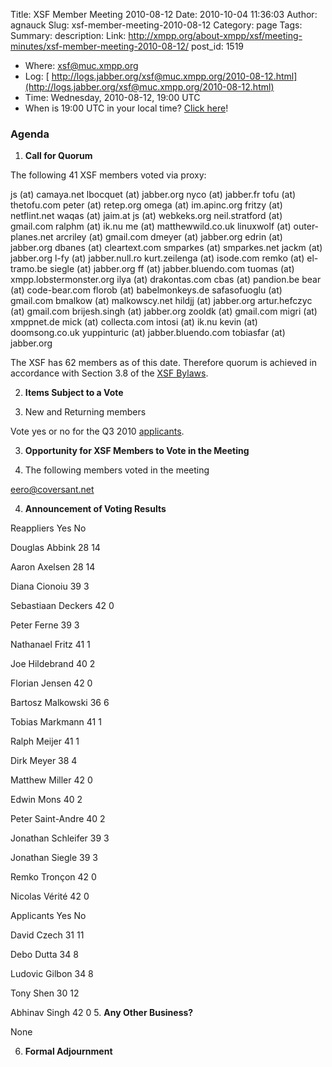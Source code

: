 Title: XSF Member Meeting 2010-08-12
Date: 2010-10-04 11:36:03
Author: agnauck
Slug: xsf-member-meeting-2010-08-12
Category: page
Tags: 
Summary: description:
Link: http://xmpp.org/about-xmpp/xsf/meeting-minutes/xsf-member-meeting-2010-08-12/
post_id: 1519


* Where: [xsf@muc.xmpp.org ](xmpp:xsf@muc.xmpp.org?join)
* Log: [ http://logs.jabber.org/xsf@muc.xmpp.org/2010-08-12.html](http://logs.jabber.org/xsf@muc.xmpp.org/2010-08-12.html)
* Time: Wednesday, 2010-08-12, 19:00 UTC
* When is 19:00 UTC in your local time? [Click here](http://www.worldtimeserver.com/)!

### Agenda

1. **Call for Quorum**

The following 41 XSF members voted via proxy:

js (at) camaya.net
lbocquet (at) jabber.org
nyco (at) jabber.fr
tofu (at) thetofu.com
peter (at) retep.org
omega (at) im.apinc.org
fritzy (at) netflint.net
waqas (at) jaim.at
js (at) webkeks.org
neil.stratford (at) gmail.com
ralphm (at) ik.nu
me (at) matthewwild.co.uk
linuxwolf (at) outer-planes.net
arcriley (at) gmail.com
dmeyer (at) jabber.org
edrin (at) jabber.org
dbanes (at) cleartext.com
smparkes (at) smparkes.net
jackm (at) jabber.org
l-fy (at) jabber.null.ro
kurt.zeilenga (at) isode.com
remko (at) el-tramo.be
siegle (at) jabber.org
ff (at) jabber.bluendo.com
tuomas (at) xmpp.lobstermonster.org
ilya (at) drakontas.com
cbas (at) pandion.be
bear (at) code-bear.com
florob (at) babelmonkeys.de
safasofuoglu (at) gmail.com
bmalkow (at) malkowscy.net
hildjj (at) jabber.org
artur.hefczyc (at) gmail.com
brijesh.singh (at) jabber.org
zooldk (at) gmail.com
migri (at) xmppnet.de
mick (at) collecta.com
intosi (at) ik.nu
kevin (at) doomsong.co.uk
yuppinturic (at) jabber.bluendo.com
tobiasfar (at) jabber.org

The XSF has 62 members as of this date. Therefore quorum is achieved in accordance with Section 3.8 of the [XSF Bylaws](/xsf/docs/bylaws.shtml).

2. **Items Subject to a Vote**

1. New and Returning members

Vote yes or no for the Q3 2010 [ applicants](http://wiki.xmpp.org/web/Membership_Applications_July_2010).

3. **Opportunity for XSF Members to Vote in the Meeting**

1. The following members voted in the meeting

eero@coversant.net

4. **Announcement of Voting Results**

Reappliers  Yes No

Douglas Abbink
28
14

Aaron Axelsen
28
14

Diana Cionoiu
39
3

Sebastiaan Deckers
42
0

Peter Ferne
39
3

Nathanael Fritz
41
1

Joe Hildebrand
40
2

Florian Jensen
42
0

Bartosz Malkowski
36
6

Tobias Markmann
41
1

Ralph Meijer
41
1

Dirk Meyer
38
4

Matthew Miller
42
0

Edwin Mons
40
2

Peter Saint-Andre
40
2

Jonathan Schleifer
39
3

Jonathan Siegle
39
3

Remko Tronçon
42
0

Nicolas Vérité
42
0




Applicants Yes No

David Czech
31
11

Debo Dutta
34
8

Ludovic Gilbon
34
8

Tony Shen
30
12

Abhinav Singh
42
0
5. **Any Other Business?**

None

6. **Formal Adjournment**
